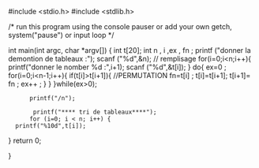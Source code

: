 #include <stdio.h>
#include <stdlib.h>

/* run this program using the console pauser or add your own getch, system("pause") or input loop */

int main(int argc, char *argv[]) {
	 int t[20];
	  int n , i ,ex , fn ;
	  printf ("donner la demontion de tableaux :");
	  scanf ("%d",&n);
	  // remplisage
	  for(i=0;i<n;i++){
	  	printf("donner le nomber %d :",i+1);
	  	scanf ("%d",&t[i]);
	  	  }
	  	do{
	  	     ex=0 ;
	  		for(i=0;i<n-1;i++){
	  			if(t[i]>t[i+1]){
	  				//PERMUTATION
	  				fn=t[i] ;
	  		    	t[i]=t[i+1];
	  				t[i+1]= fn ;
	  				ex++ ;
	  			}
	  	   }
	  	   }while(ex>0); 
		  
		  printf("/n");
		   
		   printf("**** tri de tableaux****");
		  for (i=0; i < n; i++) {
      printf("%10d",t[i]);
   }
   return 0;

}
